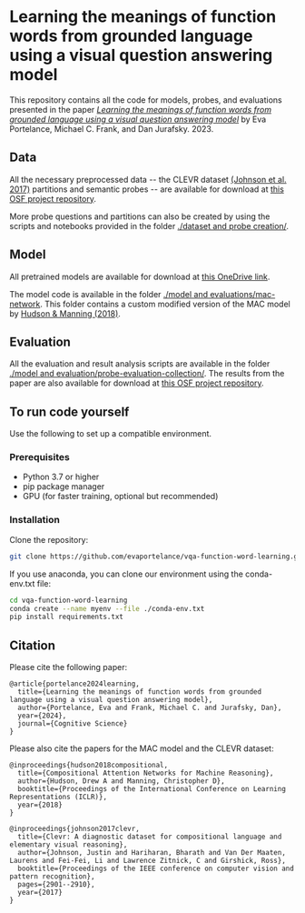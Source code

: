 # Learning the meanings of function words from grounded language using a visual question answering model
 
This repository contains all the code for models, probes, and evaluations presented in the paper [*Learning the meanings of function words from grounded language using a visual question answering model*](./writeups/Function_words_and_VQA_manuscript.pdf) by Eva Portelance, Michael C. Frank, and Dan Jurafsky. 2023.

## Data

All the necessary preprocessed data -- the CLEVR dataset [(Johnson et al. 2017)](https://cs.stanford.edu/people/jcjohns/clevr/) partitions and semantic probes -- are available for download at [this OSF project repository](https://osf.io/4h5py/?view_only=3cf3d23c2f274f1487615ecfc9151d22).

More probe questions and partitions can also be created by using the scripts and notebooks provided in the folder [./dataset and probe creation/](./dataset%20and%20probe%20creation/).

## Model 

All pretrained models are available for download at [this OneDrive link](https://mcgill-my.sharepoint.com/:f:/g/personal/eva_portelance_mcgill_ca/EmmRTyeHKppHuViLHA9yi6kBvAka3Wta69UokYm0tYviyA?e=Y8NMW1).

The model code is available in the folder [./model and evaluations/mac-network](./model%20and%20evaluations/mac-network/). This folder contains a custom modified version of the MAC model by [Hudson & Manning (2018)](https://github.com/stanfordnlp/mac-network).

## Evaluation

All the evaluation and result analysis scripts are available in the folder [./model and evaluation/probe-evaluation-collection/](./model%20and%20evaluations/probe-evaluation-collection/). The results from the paper are also available for download at [this OSF project repository](https://osf.io/4h5py/?view_only=3cf3d23c2f274f1487615ecfc9151d22).


## To run code yourself
Use the following to set up a compatible environment. 

### Prerequisites
- Python 3.7 or higher
- pip package manager
- GPU (for faster training, optional but recommended)

### Installation
Clone the repository:

```bash
git clone https://github.com/evaportelance/vqa-function-word-learning.git
```
If you use anaconda, you can clone our environment using the conda-env.txt file:
```bash
cd vqa-function-word-learning
conda create --name myenv --file ./conda-env.txt
pip install requirements.txt
```

## Citation

Please cite the following paper:
```
@article{portelance2024learning,
  title={Learning the meanings of function words from grounded language using a visual question answering model},
  author={Portelance, Eva and Frank, Michael C. and Jurafsky, Dan},
  year={2024},
  journal={Cognitive Science}
}
```

Please also cite the papers for the MAC model and the CLEVR dataset:

```
@inproceedings{hudson2018compositional,
  title={Compositional Attention Networks for Machine Reasoning},
  author={Hudson, Drew A and Manning, Christopher D},
  booktitle={Proceedings of the International Conference on Learning Representations (ICLR)},
  year={2018}
}
```
```
@inproceedings{johnson2017clevr,
  title={Clevr: A diagnostic dataset for compositional language and elementary visual reasoning},
  author={Johnson, Justin and Hariharan, Bharath and Van Der Maaten, Laurens and Fei-Fei, Li and Lawrence Zitnick, C and Girshick, Ross},
  booktitle={Proceedings of the IEEE conference on computer vision and pattern recognition},
  pages={2901--2910},
  year={2017}
}
```
